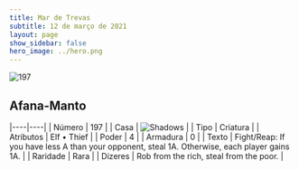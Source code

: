 ```yaml
---
title: Mar de Trevas
subtitle: 12 de março de 2021
layout: page
show_sidebar: false
hero_image: ../hero.png
---
```


![197](https://cdn.keyforgegame.com/media/card_front/pt/496_197_G58J6265CQ3Q_pt.png)

## Afana-Manto

|----|----|
| Número | 197 |
| Casa | ![Shadows](https://archonarcana.com/images/thumb/e/ee/Shadows.png/22px-Shadows.png "Sombras") |
| Tipo | Criatura |
| Atributos | Elf • Thief |
| Poder | 4 |
| Armadura | 0 |
| Texto | Fight/Reap: If you have less A than your opponent, steal 1A. Otherwise, each player gains 1A. |
| Raridade | Rara |
| Dizeres | Rob from the rich, steal from the poor. |
